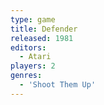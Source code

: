 ```yaml
---
type: game
title: Defender
released: 1981
editors: 
  - Atari
players: 2
genres:
  - 'Shoot Them Up'
---
```

